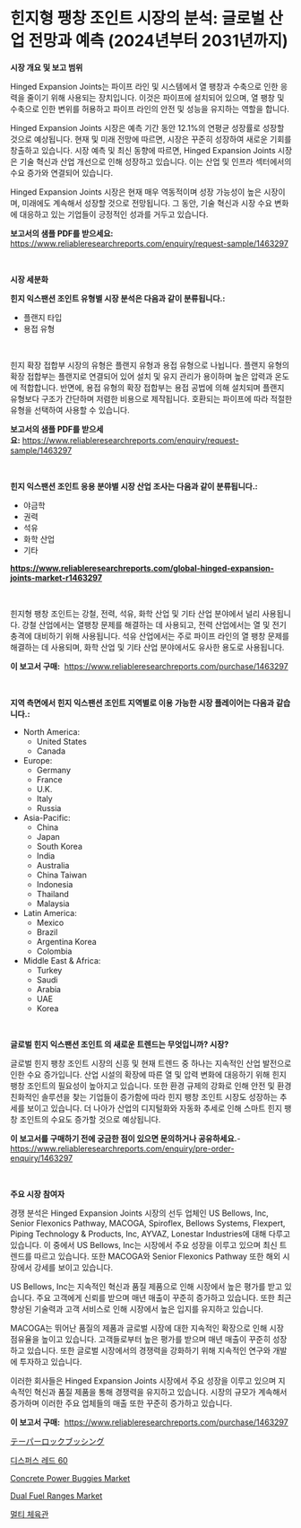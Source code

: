 <p><h1>힌지형 팽창 조인트 시장의 분석: 글로벌 산업 전망과 예측 (2024년부터 2031년까지)</h1></p><p><strong>시장 개요 및 보고 범위</strong></p>
<p><p>Hinged Expansion Joints는 파이프 라인 및 시스템에서 열 팽창과 수축으로 인한 응력을 줄이기 위해 사용되는 장치입니다. 이것은 파이프에 설치되어 있으며, 열 팽창 및 수축으로 인한 변위를 허용하고 파이프 라인의 안전 및 성능을 유지하는 역할을 합니다. </p><p>Hinged Expansion Joints 시장은 예측 기간 동안 12.1%의 연평균 성장률로 성장할 것으로 예상됩니다. 현재 및 미래 전망에 따르면, 시장은 꾸준히 성장하여 새로운 기회를 창출하고 있습니다. 시장 예측 및 최신 동향에 따르면, Hinged Expansion Joints 시장은 기술 혁신과 산업 개선으로 인해 성장하고 있습니다. 이는 산업 및 인프라 섹터에서의 수요 증가와 연결되어 있습니다.</p><p>Hinged Expansion Joints 시장은 현재 매우 역동적이며 성장 가능성이 높은 시장이며, 미래에도 계속해서 성장할 것으로 전망됩니다. 그 동안, 기술 혁신과 시장 수요 변화에 대응하고 있는 기업들이 긍정적인 성과를 거두고 있습니다.</p></p>
<p><strong>보고서의 샘플 PDF를 받으세요:</strong> <a href="https://www.reliableresearchreports.com/enquiry/request-sample/1463297">https://www.reliableresearchreports.com/enquiry/request-sample/1463297</a></p>
<p>&nbsp;</p>
<p><strong>시장 세분화</strong></p>
<p><strong>힌지 익스팬션 조인트 유형별 시장 분석은 다음과 같이 분류됩니다.:</strong></p>
<p><ul><li>플랜지 타입</li><li>용접 유형</li></ul></p>
<p>&nbsp;</p>
<p><p>힌지 확장 접합부 시장의 유형은 플랜지 유형과 용접 유형으로 나뉩니다. 플랜지 유형의 확장 접합부는 플랜지로 연결되어 있어 설치 및 유지 관리가 용이하며 높은 압력과 온도에 적합합니다. 반면에, 용접 유형의 확장 접합부는 용접 공법에 의해 설치되며 플랜지 유형보다 구조가 간단하며 저렴한 비용으로 제작됩니다. 호환되는 파이프에 따라 적절한 유형을 선택하여 사용할 수 있습니다.</p></p>
<p><strong>보고서의 샘플 PDF를 받으세요:</strong>&nbsp;<a href="https://www.reliableresearchreports.com/enquiry/request-sample/1463297">https://www.reliableresearchreports.com/enquiry/request-sample/1463297</a></p>
<p>&nbsp;</p>
<p><strong> 힌지 익스팬션 조인트 응용 분야별 시장 산업 조사는 다음과 같이 분류됩니다.:</strong></p>
<p><ul><li>야금학</li><li>권력</li><li>석유</li><li>화학 산업</li><li>기타</li></ul></p>
<p><strong><a href="https://www.reliableresearchreports.com/global-hinged-expansion-joints-market-r1463297">https://www.reliableresearchreports.com/global-hinged-expansion-joints-market-r1463297</a></strong></p>
<p>&nbsp;</p>
<p><p>힌지형 팽창 조인트는 강철, 전력, 석유, 화학 산업 및 기타 산업 분야에서 널리 사용됩니다. 강철 산업에서는 열팽창 문제를 해결하는 데 사용되고, 전력 산업에서는 열 및 전기 충격에 대비하기 위해 사용됩니다. 석유 산업에서는 주로 파이프 라인의 열 팽창 문제를 해결하는 데 사용되며, 화학 산업 및 기타 산업 분야에서도 유사한 용도로 사용됩니다.</p></p>
<p><strong>이 보고서 구매:</strong>&nbsp; <a href="https://www.reliableresearchreports.com/purchase/1463297">https://www.reliableresearchreports.com/purchase/1463297</a></p>
<p>&nbsp;</p>
<p><strong>지역 측면에서 힌지 익스팬션 조인트 지역별로 이용 가능한 시장 플레이어는 다음과 같습니다.:</strong></p>
<p><ul>
    <li>
        North America:
        <ul>
            <li>United States</li>
            <li>Canada</li>
        </ul>
    </li>
    <li>
        Europe:
        <ul>
            <li>Germany</li>
            <li>France</li>
            <li>U.K.</li>
            <li>Italy</li>
            <li>Russia</li>
        </ul>
    </li>
    <li>
        Asia-Pacific:
        <ul>
            <li>China</li>
            <li>Japan</li>
            <li>South Korea</li>
            <li>India</li>
            <li>Australia</li>
            <li>China Taiwan</li>
            <li>Indonesia</li>
            <li>Thailand</li>
            <li>Malaysia</li>
        </ul>
    </li>
    <li>
        Latin America:
        <ul>
            <li>Mexico</li>
            <li>Brazil</li>
            <li>Argentina Korea</li>
            <li>Colombia</li>
        </ul>
    </li>
    <li>
        Middle East & Africa:
        <ul>
            <li>Turkey</li>
            <li>Saudi</li>
            <li>Arabia</li>
            <li>UAE</li>
            <li>Korea</li>
        </ul>
    </li>
    </ul></p>
<p>&nbsp;</p>
<p><strong>글로벌 힌지 익스팬션 조인트 의 새로운 트렌드는 무엇입니까? 시장?</strong></p>
<p><p>글로벌 힌지 팽창 조인트 시장의 신흥 및 현재 트렌드 중 하나는 지속적인 산업 발전으로 인한 수요 증가입니다. 산업 시설의 확장에 따른 열 및 압력 변화에 대응하기 위해 힌지 팽창 조인트의 필요성이 높아지고 있습니다. 또한 환경 규제의 강화로 인해 안전 및 환경 친화적인 솔루션을 찾는 기업들이 증가함에 따라 힌지 팽창 조인트 시장도 성장하는 추세를 보이고 있습니다. 더 나아가 산업의 디지털화와 자동화 추세로 인해 스마트 힌지 팽창 조인트의 수요도 증가할 것으로 예상됩니다.</p></p>
<p><strong>이 보고서를 구매하기 전에 궁금한 점이 있으면 문의하거나 공유하세요.</strong>- <a href="https://www.reliableresearchreports.com/enquiry/pre-order-enquiry/1463297">https://www.reliableresearchreports.com/enquiry/pre-order-enquiry/1463297</a></p>
<p>&nbsp;</p>
<p><strong>주요 시장 참여자</strong></p>
<p><p>경쟁 분석은 Hinged Expansion Joints 시장의 선두 업체인 US Bellows, Inc, Senior Flexonics Pathway, MACOGA, Spiroflex, Bellows Systems, Flexpert, Piping Technology & Products, Inc, AYVAZ, Lonestar Industries에 대해 다루고 있습니다. 이 중에서 US Bellows, Inc는 시장에서 주요 성장을 이루고 있으며 최신 트렌드를 따르고 있습니다. 또한 MACOGA와 Senior Flexonics Pathway 또한 해외 시장에서 강세를 보이고 있습니다.</p><p>US Bellows, Inc는 지속적인 혁신과 품질 제품으로 인해 시장에서 높은 평가를 받고 있습니다. 주요 고객에게 신뢰를 받으며 매년 매출이 꾸준히 증가하고 있습니다. 또한 최근 향상된 기술력과 고객 서비스로 인해 시장에서 높은 입지를 유지하고 있습니다.</p><p>MACOGA는 뛰어난 품질의 제품과 글로벌 시장에 대한 지속적인 확장으로 인해 시장 점유율을 높이고 있습니다. 고객들로부터 높은 평가를 받으며 매년 매출이 꾸준히 성장하고 있습니다. 또한 글로벌 시장에서의 경쟁력을 강화하기 위해 지속적인 연구와 개발에 투자하고 있습니다.</p><p>이러한 회사들은 Hinged Expansion Joints 시장에서 주요 성장을 이루고 있으며 지속적인 혁신과 품질 제품을 통해 경쟁력을 유지하고 있습니다. 시장의 규모가 계속해서 증가하며 이러한 주요 업체들의 매출 또한 꾸준히 증가하고 있습니다.</p></p>
<p><strong>이 보고서 구매:</strong>&nbsp;&nbsp;<a href="https://www.reliableresearchreports.com/purchase/1463297">https://www.reliableresearchreports.com/purchase/1463297</a></p>
<p><p><a href="https://medium.com/@evans21bill/%E3%83%86%E3%83%BC%E3%83%91%E3%83%BC%E3%83%AD%E3%83%83%E3%82%AF%E3%83%96%E3%83%83%E3%82%B7%E3%83%B3%E3%82%B0%E5%B8%82%E5%A0%B4-%E5%B8%82%E5%A0%B4cagr-%E5%B8%82%E5%A0%B4%E3%83%88%E3%83%AC%E3%83%B3%E3%83%89-%E3%81%8A%E3%82%88%E3%81%B3%E6%88%90%E9%95%B7%E6%88%A6%E7%95%A5%E3%81%AB%E5%AF%BE%E3%81%99%E3%82%8B%E6%B4%9E%E5%AF%9F-e2c3b87167f3">テーパーロックブッシング</a></p><p><a href="https://medium.com/@leigh.tymms/%EB%B6%84%EC%82%B0%EC%A0%81%EC%9D%B8-%EB%A0%88%EB%93%9C-60-%EC%8B%9C%EC%9E%A5%EC%9D%80-%EC%8B%9C%EC%9E%A5-%EC%A0%90%EC%9C%A0%EC%9C%A8-%ED%81%AC%EA%B8%B0-%EB%B0%8F-2031%EB%85%84%EA%B9%8C%EC%A7%80-%EC%98%88%EC%B8%A1%EB%90%9C-%EC%98%88%EC%B8%A1%EC%97%90-%EC%B4%88%EC%A0%90%EC%9D%84-%EB%A7%9E%EC%B6%A5%EB%8B%88%EB%8B%A4-4ba10fe7ed5e">디스퍼스 레드 60</a></p><p><a href="https://github.com/Whitneyboyettebo9kiw7yr13/Market-Research-Report-List-2/blob/main/concrete-power-buggies-market.md">Concrete Power Buggies Market</a></p><p><a href="https://github.com/WillieWoodard/Market-Research-Report-List-4/blob/main/dual-fuel-ranges-market.md">Dual Fuel Ranges Market</a></p><p><a href="https://medium.com/@abelusikowski95672023/%EB%A9%80%ED%8B%B0-%EC%A7%90-%EC%8B%9C%EC%9E%A5-%EC%8B%9C%EC%9E%A5-cagr-%EC%8B%9C%EC%9E%A5-%ED%8A%B8%EB%A0%8C%EB%93%9C-%EB%B0%8F-%EC%84%B1%EC%9E%A5-%EC%A0%84%EB%9E%B5%EC%97%90-%EB%8C%80%ED%95%9C-%ED%86%B5%EC%B0%B0%EB%A0%A5-196707ce896e">멀티 체육관</a></p></p>